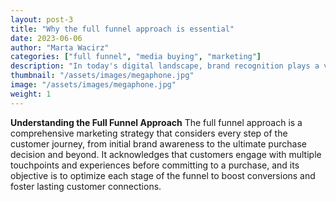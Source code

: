 ```yaml
---
layout: post-3
title: "Why the full funnel approach is essential"
date: 2023-06-06
author: "Marta Wacirz"
categories: ["full funnel", "media buying", "marketing"]
description: "In today's digital landscape, brand recognition plays a vital role in the success of any business."
thumbnail: "/assets/images/megaphone.jpg"
image: "/assets/images/megaphone.jpg"
weight: 1
---
```


<b>Understanding the Full Funnel Approach</b>
The full funnel approach is a comprehensive marketing strategy that considers every step of the customer journey, from initial brand awareness to the ultimate purchase decision and beyond. It acknowledges that customers engage with multiple touchpoints and experiences before committing to a purchase, and its objective is to optimize each stage of the funnel to boost conversions and foster lasting customer connections.
